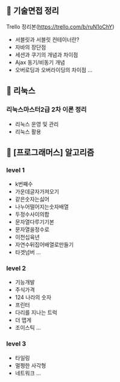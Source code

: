 ## :pushpin: 기술면접 정리

Trello 정리본(https://trello.com/b/ruN1oChY)

* 서블릿과 서블릿 컨테이너란?
* 자바의 장단점
* 세션과 쿠기의 개념과 차이점
* Ajax 동기/비동기 개념
* 오버로딩과 오버라이딩의 차이점 ...

## :pushpin: 리눅스

### 리눅스마스터2급 2차 이론 정리

* 리눅스 운영 및 관리
* 리눅스 활용 

## :pushpin: [프로그래머스] 알고리즘

### level 1

* k번째수
* 가운데글자가져오기
* 같은숫자는싫어
* 나누어떨어지는숫자배열
* 두정수사이의합
* 문자열다루기기본
* 문자열을정수로
* 이천십육년
* 자연수뒤집어배열로만들기
* 타겟넘버 ...

### level 2

* 기능개발
* 주식가격
* 124 나라의 숫자
* 프린터
* 다리를 지나는 트럭
* 더 맵게 
* 조이스틱 ...

### level 3

* 타일링
* 멀쩡한 사각형
* 네트워크 ...
